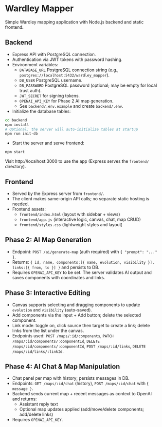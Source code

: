 # Wardley Mapper

Simple Wardley mapping application with Node.js backend and static frontend.

## Backend

- Express API with PostgreSQL connection.
- Authentication via JWT tokens with password hashing.
- Environment variables:
  - `DATABASE_URL` PostgreSQL connection string (e.g., `postgres://localhost:5432/wardley_mapper`).
  - `DB_USER` PostgreSQL username.
  - `DB_PASSWORD` PostgreSQL password (optional; may be empty for local trust auth).
  - `JWT_SECRET` for signing tokens.
  - `OPENAI_API_KEY` for Phase 2 AI map generation.
  - See `backend/.env.example` and create `backend/.env`.
- Initialize the database tables:

```bash
cd backend
npm install
# Optional: the server will auto-initialize tables at startup
npm run init-db
```

- Start the server and serve frontend:

```bash
npm start
```
Visit http://localhost:3000 to use the app (Express serves the `frontend/` directory).

## Frontend

- Served by the Express server from `frontend/`.
- The client makes same-origin API calls; no separate static hosting is needed.
- Frontend assets:
  - `frontend/index.html` (layout with sidebar + views)
  - `frontend/app.js` (interactive logic, canvas, chat, map CRUD)
  - `frontend/styles.css` (lightweight styles and layout)

## Phase 2: AI Map Generation
- Endpoint: `POST /ai/generate-map` (auth required) with `{ "prompt": "..." }`.
- Returns: `{ id, name, components:[{ name, evolution, visibility }], links:[{ from, to }] }` and persists to DB.
- Requires `OPENAI_API_KEY` to be set. The server validates AI output and saves components with coordinates and links.

## Phase 3: Interactive Editing
- Canvas supports selecting and dragging components to update `evolution` and `visibility` (auto-saved).
- Add components via the input + Add button; delete the selected component.
- Link mode: toggle on, click source then target to create a link; delete links from the list under the canvas.
- Endpoints used: `POST /maps/:id/components`, `PATCH /maps/:id/components/:componentId`, `DELETE /maps/:id/components/:componentId`, `POST /maps/:id/links`, `DELETE /maps/:id/links/:linkId`.

## Phase 4: AI Chat & Map Manipulation
- Chat panel per map with history; persists messages in DB.
- Endpoints: `GET /maps/:id/chat` (history), `POST /maps/:id/chat` with `{ message }`.
- Backend sends current map + recent messages as context to OpenAI and returns:
  - Assistant reply text
  - Optional map updates applied (add/move/delete components; add/delete links)
- Requires `OPENAI_API_KEY`.
